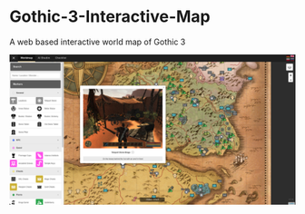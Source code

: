 # Gothic-3-Interactive-Map
A web based interactive world map of Gothic 3 

<img src="resources/screens/promo_1.png"/>
